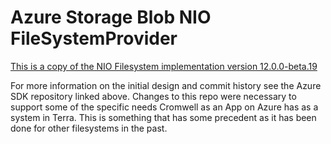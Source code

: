 # Azure Storage Blob NIO FileSystemProvider

[This is a copy of the NIO Filesystem implementation version 12.0.0-beta.19](https://github.com/Azure/azure-sdk-for-java/tree/2490e1e19e8531fe0a6378f40e299e7ec64cf3aa/sdk/storage/azure-storage-blob-nio)

For more information on the initial design and commit history see the Azure SDK repository linked above. Changes to this repo were necessary to support some of the specific needs Cromwell as an App on Azure has as a system in Terra. This is something that has some precedent as it has been done for other filesystems in the past.
